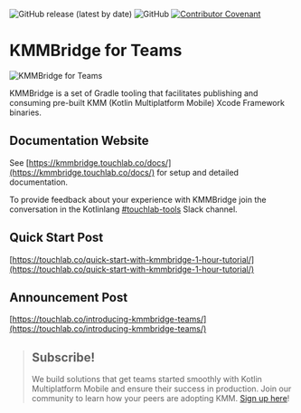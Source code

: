 ![GitHub release (latest by date)](https://img.shields.io/github/v/release/touchlab/KMMBridge)
![GitHub](https://img.shields.io/github/license/touchlab/KMMBridge)
[![Contributor Covenant](https://img.shields.io/badge/Contributor%20Covenant-2.1-4baaaa.svg)](CODE_OF_CONDUCT.md)

# KMMBridge for Teams

![KMMBridge for Teams](kmmbridge-announcement.png)

KMMBridge is a set of Gradle tooling that facilitates publishing and consuming pre-built KMM (Kotlin Multiplatform Mobile) Xcode Framework binaries.

## Documentation Website

See [https://kmmbridge.touchlab.co/docs/](https://kmmbridge.touchlab.co/docs/) for setup and detailed documentation.

To provide feedback about your experience with KMMBridge join the conversation in the Kotlinlang [#touchlab-tools](https://kotlinlang.slack.com/archives/CTJB58X7X) Slack channel.

## Quick Start Post

[https://touchlab.co/quick-start-with-kmmbridge-1-hour-tutorial/](https://touchlab.co/quick-start-with-kmmbridge-1-hour-tutorial/)

## Announcement Post

[https://touchlab.co/introducing-kmmbridge-teams/](https://touchlab.co/introducing-kmmbridge-teams/)

> ## Subscribe!
>
> We build solutions that get teams started smoothly with Kotlin Multiplatform Mobile and ensure their success in production. Join our community to learn how your peers are adopting KMM.
 [Sign up here](https://go.touchlab.co/newsletter-gh)!
